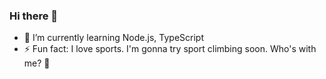 ### Hi there 👋

- 🌱 I’m currently learning Node.js, TypeScript
- ⚡ Fun fact: I love sports. I'm gonna try sport climbing soon. Who's with me? 🧗‍

<!--
**Annie-Cho/Annie-Cho** is a ✨ _special_ ✨ repository because its `README.md` (this file) appears on your GitHub profile.

Here are some ideas to get you started:

- 🔭 I’m currently working on ...
- 🌱 I’m currently learning ...
- 👯 I’m looking to collaborate on ...
- 🤔 I’m looking for help with ...
- 💬 Ask me about ...
- 📫 How to reach me: ...
- 😄 Pronouns: ...
- ⚡ Fun fact: ...
-->
